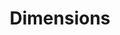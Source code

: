 ---
layout: default
bigquery: https://console.cloud.google.com/bigquery?p=covid-19-dimensions-ai&page=table&d=data&t=publications
contributors: Digital Science, https://www.digital-science.com/
cost: Free for personal, non-commercial use.
description: Dimensions contains more than 100 million publications, ranging from
  articles published in scholarly journals, books and book chapters, to preprints
  and conference proceedings. All publications are contextualized with linked data
  sets, funding, publications, patents, clinical trials, and policy documents. You
  can also view associated categories, funders, institutions, and researcher profiles.
documentation: https://docs.dimensions.ai/bigquery/index.html
last_edit: 04/10/2022, 17:00:46
location: https://www.dimensions.ai/products/free/
maintained_by: Digital Science, https://www.digital-science.com/
schema_fields:
- granted_year
- repository_id
- funder_org_state_codes
- category_sdg
- funding_chf
- publisher
- resulting_publication_doi
- kind
- expiration_date
- date_print
- phase
- foa_number
- mesh_headings
- research_org_country_names
- authors
- funder_orgs
- citations
- associated_publication_doi
- open_access_categories
- gender
- funder_countries
- patent_ids
- end_year
- associated_publication_pmid
- concepts
- repository_url
- filing_date
- types
- book_title
- jurisdiction
- title
- email_address
- family_id
- assignee_countries
- funder_org_cities
- date_normal
- license
- publication_ids
- metrics
- acronym
- subtitles
- priority_year
- type
- funder_org_countries
- filing_status
- filing_year
- conference
- date
- established
- conditions
- category_hrcs_hc
- citation_string
- year
- pmcid
- category_bra
- id
- categories
- funding_currency
- funding_gbp
- labels
- resulting_publication_ids
- repository_name
- organisation_details
- issue
- original_abstract
- category_icrp_cso
- interventions
- category_hrcs_rac
- active_years
- eisbn
- cited_by_ids
- original_title
- citations_count
- ipcr
- grant_number
- registry
- journal
- family_members_ids
- reference_ids
- supporting_grant_ids
- category_for
- category_icrp_ct
- start_year
- category_hra
- publication_date
- pages
- isbn
- funding_cad
- end_date
- inventor_names
- source_id
- embargo_date
- description
- links
- associated_publication_id
- wikipedia_url
- funding_aud
- aliases
- start_date
- volume
- date_online
- date_modified
- category_rcdc
- publication_year
- funder_org_acronyms
- language
- research_org_city_names
- name
- abstract
- editors
- funding_eur
- created_date
- application_number
- researcher_ids
- original_assignee
- priority_date
- funding_jpy
- research_orgs
- pmid
- legal_events
- current_assignee_orgs
- altmetrics
- research_org_cities
- open_access_categories_v2
- journal_lists
- date_imported_gbq
- expiration_year
- associated_grant_ids
- arxiv_id
- address
- date_inserted
- research_org_state_codes
- current_assignee
- mesh_terms
- funding_usd
- status
- clinical_trial_ids
- current_assignee_countries
- assignee_orgs
- family_count
- acknowledgements
- external_ids
- original_assignee_countries
- legal_status
- granted_date
- original_assignee_orgs
- proceedings_title
- research_org_state_names
- funding_details
- associated_publication_arxiv_id
- brief_title
- research_org_countries
- category_uoa
- doi
- funder_org
- funding_nzd
- funding_cny
- acronyms
- relationships
- book_series_title
- funding_amount
- parent_id
- investigators
- linkout
- cpc
shortname: dimensions
tags:
- scholarly literature
- patents
- funding
- clinical trials
- academic profiles
terms_of_use: 'Use of both the Dimensions COVID-19 dataset and full Dimensions dataset
  are subject to the Dimensions Terms of use: https://www.dimensions.ai/policies-terms-legal '
title: Dimensions
uuid: dcff88bd-fe6b-4fdb-8159-809bf9d7bc1c
---